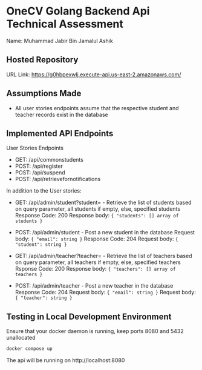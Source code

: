 # OneCV Golang Backend Api Technical Assessment
Name: Muhammad Jabir Bin Jamalul Ashik

## Hosted Repository
URL Link: https://g0hbpexwlj.execute-api.us-east-2.amazonaws.com/

## Assumptions Made
- All user stories endpoints assume that the respective student and teacher records exist in the database

## Implemented API Endpoints
User Stories Endpoints
- GET: /api/commonstudents
- POST: /api/register
- POST: /api/suspend
- POST: /api/retrievefornotifications

In addition to the User stories:
- GET: /api/admin/student?student= - Retrieve the list of students based on query parameter, all students if empty, else, specified students
Response Code: 200
Response body: ```{ "students": [] array of students } ```
- POST: /api/admin/student - Post a new student in the database
Request body: ``` { "email": string } ```
Response Code: 204
Request body: ``` { "student": string } ```
- GET: /api/admin/teacher?teacher= - Retrieve the list of teachers based on query parameter, all teachers if empty, else, specified teachers
Rsponse Code: 200
Response body: ```{ "teachers": [] array of teachers } ```

- POST: /api/admin/teacher - Post a new teacher in the database
Response Code: 204
Request body: ``` { "email": string } ```
Request body: ``` { "teacher": string } ```

## Testing in Local Development Environment
Ensure that your docker daemon is running, keep ports 8080 and 5432 unallocated
```sh
docker compose up
```
The api will be running on http://localhost:8080
